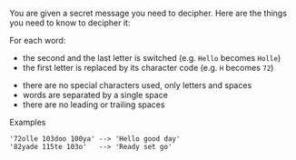 You are given a secret message you need to decipher. Here are the things you need to know to decipher it:

For each word:
- the second and the last letter is switched (e.g. `Hello` becomes `Holle`)
- the first letter is replaced by its character code (e.g. `H` becomes `72`)

* there are no special characters used, only letters and spaces
* words are separated by a single space
* there are no leading or trailing spaces

Examples
```
'72olle 103doo 100ya' --> 'Hello good day'
'82yade 115te 103o'   --> 'Ready set go'
```
